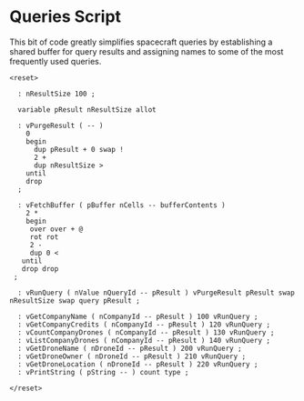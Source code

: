 # Queries Script

This bit of code greatly simplifies spacecraft queries by establishing a shared buffer for query results and assigning names to some of the most frequently used queries.

```
<reset>

  : nResultSize 100 ;
  
  variable pResult nResultSize allot
  
  : vPurgeResult ( -- ) 
    0
    begin
      dup pResult + 0 swap !
      2 +
      dup nResultSize >
    until
    drop
  ;
  
  : vFetchBuffer ( pBuffer nCells -- bufferContents )
    2 *
    begin
     over over + @
     rot rot
     2 -
     dup 0 <
   until
   drop drop
 ;
  
  : vRunQuery ( nValue nQueryId -- pResult ) vPurgeResult pResult swap nResultSize swap query pResult ;
  
  : vGetCompanyName ( nCompanyId -- pResult ) 100 vRunQuery ;  
  : vGetCompanyCredits ( nCompanyId -- pResult ) 120 vRunQuery ;
  : vCountCompanyDrones ( nCompanyId -- pResult ) 130 vRunQuery ;
  : vListCompanyDrones ( nCompanyId -- pResult ) 140 vRunQuery ;
  : vGetDroneName ( nDroneId -- pResult ) 200 vRunQuery ;
  : vGetDroneOwner ( nDroneId -- pResult ) 210 vRunQuery ;
  : vGetDroneLocation ( nDroneId -- pResult ) 220 vRunQuery ;
  : vPrintString ( pString -- ) count type ;

</reset>
```
